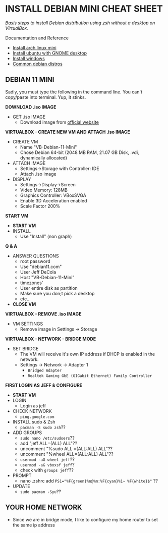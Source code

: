 # INSTALL DEBIAN MINI CHEAT SHEET

_Basis steps to install Debian distribution using zsh without a desktop on VirtualBox._

Documentation and Reference

* [Install arch linux mini](https://github.com/JeffDeCola/my-cheat-sheets/blob/master/software/development/development-environments/virtualbox-cheat-sheet/install-arch-linux-mini.md)
* [Install ubuntu with GNOME desktop](https://github.com/JeffDeCola/my-cheat-sheets/blob/master/software/development/development-environments/virtualbox-cheat-sheet/install-ubuntu-with-gnome-desktop.md)
* [Install windows](https://github.com/JeffDeCola/my-cheat-sheets/blob/master/software/development/development-environments/virtualbox-cheat-sheet/install-windows.md)
* [Common debian distros](https://github.com/JeffDeCola/my-cheat-sheets/tree/master/software/development/operating-systems/linux/common-distributions-cheat-sheet)

## DEBIAN 11 MINI

Sadly, you must type the following in the command line. You can't copy/paste into terminal.
Yup, it stinks.

**DOWNLOAD .iso IMAGE**

* GET .iso IMAGE
  * Download image from [official website](https://www.debian.org/distrib/)

**VIRTUALBOX - CREATE NEW VM AND ATTACH .iso IMAGE**  

* CREATE VM
  * Name "VB-Debian-11-Mini"
  * Chose Debian 64-bit (2048 MB RAM, 21.07 GB Disk, .vdi, dynamically allocated)
* ATTACH IMAGE
  * Settings->Storage with Controller: IDE
  * Attach .iso image
* DISPLAY
  * Settings->Display->Screen
  * Video Memory: 128MB
  * Graphics Controller: VBoxSVGA
  * Enable 3D Acceleration enabled
  * Scale Factor 200%

**START VM**

* **START VM**
* INSTALL
  * Use "Install" (non graph)

**Q & A**
  
* ANSWER QUESTIONS  
  * root password
  * Use "debian11.com"
  * User Jeff DeCola
  * Host "VB-Debian-11-Mini"
  * timezones'
  * User entire disk as partition
  * Make sure you don;t pick a desktop
  * etc...
* **CLOSE VM**

**VIRTUALBOX - REMOVE .iso IMAGE**

* VM SETTINGS  
  * Remove image in Settings -> Storage

**VIRTUALBOX - NETWORK - BRIDGE MODE**

* SET BRIDGE
  * The VM will receive it's own IP address if DHCP is enabled in the network.
  * Settings -> Network -> Adapter 1
    * `Bridged Adapter`
    * `Realtek Gaming GbE (GIGabit Ethernet) Family Controller`

**FIRST LOGIN AS JEFF & CONFIGURE**

* **START VM**
* LOGIN
  * Login as jeff
* CHECK NETWORK  
  * `ping.google.com`
* INSTALL sudo & Zsh
  * `pacman -S sudo zsh`??
* ADD GROUPS
  * `sudo nano /etc/sudoers`??
  * add "jeff ALL=(ALL) ALL"??
  * uncomment "%sudo ALL =(ALL:ALL) ALL"??
  * uncomment "%wheel ALL=(ALL:ALL) ALL"??
  * `usermod -aG wheel jeff`??
  * `usermod -aG vboxsf jeff`?
  * check with `groups jeff`??
* PROMPT
  * nano .zshrc add `PS1="%F{green}%n@%m:%F{cyan}%1~ %F{white}$"`  ??
* UPDATE
  * `sudo pacman -Syu`??

## YOUR HOME NETWORK

* Since we are in bridge mode, I like to configure my home router to set the same ip address
